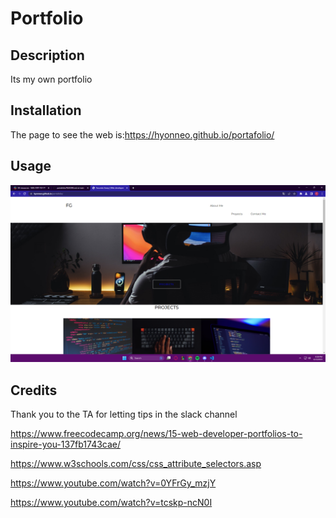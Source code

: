 # Portfolio

## Description

Its my own portfolio

## Installation

The page to see the web is:https://hyonneo.github.io/portafolio/ 

## Usage

![image](./assets/images/Screenshot%20(77).png)


## Credits

Thank you to the TA for letting tips in the slack channel

https://www.freecodecamp.org/news/15-web-developer-portfolios-to-inspire-you-137fb1743cae/

https://www.w3schools.com/css/css_attribute_selectors.asp

https://www.youtube.com/watch?v=0YFrGy_mzjY

https://www.youtube.com/watch?v=tcskp-ncN0I




